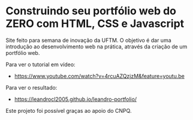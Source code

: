 # Construindo seu portfólio web do ZERO com HTML, CSS e Javascript

Site feito para semana de inovação da UFTM. O objetivo é dar uma introdução ao desenvolvimento web na prática, através da criação de um portfólio web.

Para ver o tutorial em vídeo:
- https://www.youtube.com/watch?v=4rcuAZQzjzM&feature=youtu.be

Para ver o resultado:
- https://leandrocl2005.github.io/leandro-portfolio/

Este projeto foi possível graças ao apoio do CNPQ.

